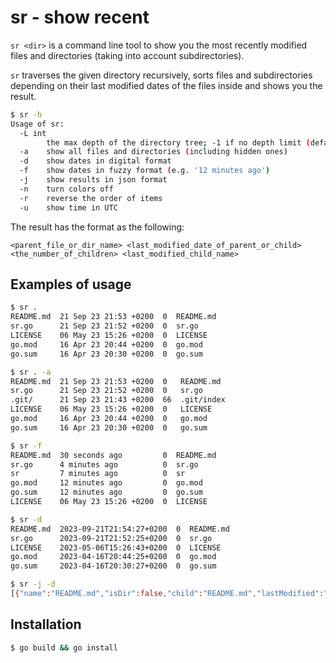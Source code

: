 # sr - **s**how **r**ecent

`sr <dir>` is a command line tool to show you the most recently modified files and directories (taking into account subdirectories).

`sr` traverses the given directory recursively, sorts files and subdirectories depending on their last
modified dates of the files inside and shows you the result.

```bash
$ sr -h
Usage of sr:
  -L int
        the max depth of the directory tree; -1 if no depth limit (default -1)
  -a    show all files and directories (including hidden ones)
  -d    show dates in digital format
  -f    show dates in fuzzy format (e.g. '12 minutes ago')
  -j    show results in json format
  -n    turn colors off
  -r    reverse the order of items
  -u    show time in UTC
```

The result has the format as the following:
```
<parent_file_or_dir_name> <last_modified_date_of_parent_or_child> <the_number_of_children> <last_modified_child_name>
```


## Examples of usage

```bash
$ sr .
README.md  21 Sep 23 21:53 +0200  0  README.md
sr.go      21 Sep 23 21:52 +0200  0  sr.go
LICENSE    06 May 23 15:26 +0200  0  LICENSE
go.mod     16 Apr 23 20:44 +0200  0  go.mod
go.sum     16 Apr 23 20:30 +0200  0  go.sum

$ sr . -a
README.md  21 Sep 23 21:53 +0200  0   README.md
sr.go      21 Sep 23 21:52 +0200  0   sr.go
.git/      21 Sep 23 21:43 +0200  66  .git/index
LICENSE    06 May 23 15:26 +0200  0   LICENSE
go.mod     16 Apr 23 20:44 +0200  0   go.mod
go.sum     16 Apr 23 20:30 +0200  0   go.sum

$ sr -f
README.md  30 seconds ago         0  README.md
sr.go      4 minutes ago          0  sr.go
sr         7 minutes ago          0  sr
go.mod     12 minutes ago         0  go.mod
go.sum     12 minutes ago         0  go.sum
LICENSE    06 May 23 15:26 +0200  0  LICENSE

$ sr -d
README.md  2023-09-21T21:54:27+0200  0  README.md
sr.go      2023-09-21T21:52:25+0200  0  sr.go
LICENSE    2023-05-06T15:26:43+0200  0  LICENSE
go.mod     2023-04-16T20:44:25+0200  0  go.mod
go.sum     2023-04-16T20:30:27+0200  0  go.sum

$ sr -j -d
[{"name":"README.md","isDir":false,"child":"README.md","lastModified":"2023-09-21T21:54:41+0200","numChildren":0},{"name":"sr.go","isDir":false,"child":"sr.go","lastModified":"2023-09-21T21:52:25+0200","numChildren":0},{"name":"LICENSE","isDir":false,"child":"LICENSE","lastModified":"2023-05-06T15:26:43+0200","numChildren":0},{"name":"go.mod","isDir":false,"child":"go.mod","lastModified":"2023-04-16T20:44:25+0200","numChildren":0},{"name":"go.sum","isDir":false,"child":"go.sum","lastModified":"2023-04-16T20:30:27+0200","numChildren":0}]
```


## Installation

```bash
$ go build && go install
```